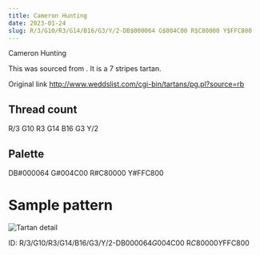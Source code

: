 ```yaml
---
title: Cameron Hunting
date: 2023-01-24
slug: R/3/G10/R3/G14/B16/G3/Y/2-DB$000064 G$004C00 R$C80000 Y$FFC800
---
```

Cameron Hunting

This was sourced from <no value>.  It is a 7 stripes tartan.

Original link http://www.weddslist.com/cgi-bin/tartans/pg.pl?source=rb

## Thread count
R/3 G10 R3 G14 B16 G3 Y/2

## Palette
DB#000064 G#004C00 R#C80000 Y#FFC800

# Sample pattern

![Tartan detail](tartan.png "R/3 G10 R3 G14 B16 G3 Y/2 tartan")

ID: R/3/G10/R3/G14/B16/G3/Y/2-DB$000064 G$004C00 R$C80000 Y$FFC800